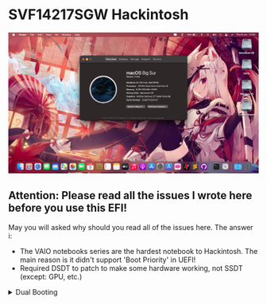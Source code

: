 # SVF14217SGW Hackintosh

![lspcon_debug](./img/desktop.png)

## Attention: Please read all the issues I wrote here before you use this EFI!
May you will asked why should you read all of the issues here. The answer i:
- The VAIO notebooks series are the hardest notebook to Hackintosh. The main reason is it didn't support 'Boot Priority' in UEFI!
- Required DSDT to patch to make some hardware working, not SSDT (except: GPU, etc.)

<details>
	<summary>Dual Booting</summary>
	For some reason, almost VAIO notebooks come from 2016 or older (I donn't sure about that!) didn't have any option in UEFI called: 'Boot Priority'. So, that mean there're many challenge come with that. To fixed this, we inly have 1 solution: Using EasyUEFI to custom boot entry! Download <a href="https://www.easyuefi.com/index-us.html">EasyUEFI</a>
	To add OpenCore and make it boot first instead of Windows Boot Manager (WBM). Please choose OpenCore.efi from /EFI/OC/OpenCore.efi. For full guide, please read <a href="https://www.olarila.com/topic/13072-dual-boot-guide-clover-and-open-core/">here.</a>
</details>
